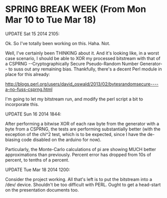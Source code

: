 SPRING BREAK WEEK (From Mon Mar 10 to Tue Mar 18)
=================================================

UPDATE Sat 15 2014 2105:

Ok. So I've totally been working on this. Haha. Not. 

Well, I've certainly been THINKING about it. And it's looking like, in a 
worst case scenario, I should be able to XOR my processed bitstream with that 
of a CSPRNG --Cryptographically Secure Pseudo-Random Number Generator-- to 
suss out any remaining bias. Thankfully, there's a decent Perl module in 
place for this already:

http://blogs.perl.org/users/david_oswald/2013/02/bytesrandomsecure----a-no-fuss-csprng.html

I'm going to let my bitstream run, and modify the perl script a bit to 
incorporate this.

UPDATE Sun 16 2014 1844:

After performing a bitwise XOR of each raw byte from the generator with a 
byte from a CSPRNG, the tests are performing substantially better (with the 
exception of the chi^2 test, which is to be expected, since I have the 
de-biasing code disabled on the arduino for now).

Particularly, the Monte-Carlo calculations of pi are showing MUCH better 
approximations than previously. Percent error has dropped from 10s of percent, 
to tenths of a percent.

UPDATE Tue Mar 18 2014 1200:

Consider the project working. All that's left is to put the bitstream into a 
/dev/ device. Shouldn't be too difficult with PERL. Ought to get a head-start 
on the presentation documents too.
